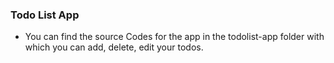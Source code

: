 ### Todo List App
- You can find the source Codes for the app in the todolist-app folder with which you can add, delete, edit your todos.